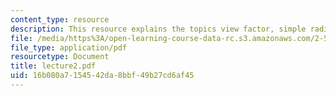 ```yaml
---
content_type: resource
description: This resource explains the topics view factor, simple radiative transfer.
file: /media/https%3A/open-learning-course-data-rc.s3.amazonaws.com/2-58j-radiative-transfer-spring-2006/16b080a7154542da8bbf49b27cd6af45_lecture2.pdf
file_type: application/pdf
resourcetype: Document
title: lecture2.pdf
uid: 16b080a7-1545-42da-8bbf-49b27cd6af45
---
```

